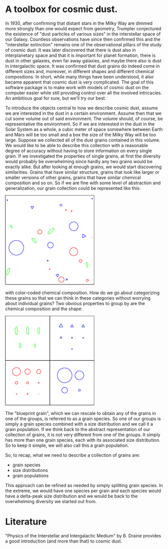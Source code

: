 # A toolbox for cosmic dust.
In 1930, after confirming that distant stars in the Milky Way are dimmed more
strongly than one would expect from geometry, Trumpler conjectured the
existence of "dust particles of various sizes" in the interstellar space of our
Galaxy. Countless observations have since then confirmed this and the
"interstellar extinction" remains one of the observational pillars of the study
of cosmic dust. It was later discovered that there is dust also in
interplanetary space and that it is important for planet formation, there is
dust in other galaxies, even far away galaxies, and maybe there also is dust in
intergalactic space. It was confirmed that dust grains do indeed come in
different sizes and, moreover, in different shapes and different chemical
compositions. In short, while many things have been understood, it also became
apparent that cosmic dust is very complicated. The goal of this software
package is to make work with models of cosmic dust on the computer easier while
still providing control over all the involved intricacies. An ambitious goal
for sure, but we'll try our best.

To introduce the objects central to how we describe cosmic dust, assume we are
interested in the dust in a certain environment. Assume then that we cut some
volume out of said environment. The volume should, of course, be representative
the environment. So if we are interested in the dust in the Solar System as a
whole, a cubic meter of space somewhere between Earth and Mars will be too
small and a box the size of the Milky Way will be too large. Suppose we
collected all of the dust grains contained in this volume. We would like to be
able to describe this collection with a reasonable degree of accuracy without
having to store information on every single grain. If we investigated the
properties of single grains, at first the diversity would probably be
overwhelming since hardly any two grains would be exactly alike. But after
looking at enough grains, we would start discovering similarities. Grains that
have similar structure, grains that look like larger or smaller versions of
other grains, grains that have similar chemical composition and so on. So if we
are fine with some level of abstraction and generalization, our grain
collection could be represented like this:

![](figs/grain-pop.png)

with color-coded chemical composition. How do we go about categorizing these
grains so that we can think in these categories without worrying about
individual grains? Two obvious properties to group by are the chemical
composition and the shape:

![](figs/grain-species.png)

The "blueprint grain", which we can rescale to obtain any of the grains in one
of the groups, is referred to as a grain species. So one of our groups is
simply a grain species combined with a size distribution and we call it a grain
population. If we think back to the abstract representation of our collection
of grains, it is not very different from one of the groups. It simply has more
than one grain species, each with its associated size distribution. So to keep
it simple, we will also call this a grain population.

So, to recap, what we need to describe a collection of grains are:

- grain species
- size distributions
- grain populations

This approach can be refined as needed by simply splitting grain species. In
the extreme, we would have one species per grain and each species would have a
delta-peak size distribution and we would be back to the overwhelming diversity
we started out from.

# Literature
"Physics of the Interstellar and Intergalactic Medium" by B. Draine provides
a good introduction (and more than that) to cosmic dust.
